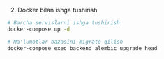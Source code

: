 2. Docker bilan ishga tushirish

```bash
# Barcha servislarni ishga tushirish
docker-compose up -d

# Ma'lumotlar bazasini migrate qilish
docker-compose exec backend alembic upgrade head
```